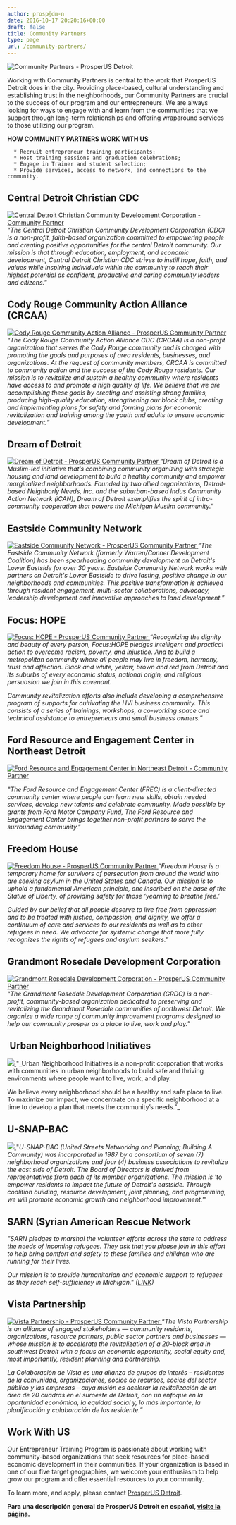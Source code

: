 ```yaml
---
author: prosp@dm-n
date: 2016-10-17 20:20:16+00:00
draft: false
title: Community Partners
type: page
url: /community-partners/
---
```


![Community Partners - ProsperUS Detroit](http://localhost:1313/wp-content/uploads/2016/10/Community-Partners.png)


Working with Community Partners is central to the work that ProsperUS Detroit does in the city. Providing place-based, cultural understanding and establishing trust in the neighborhoods, our Community Partners are crucial to the success of our program and our entrepreneurs. We are always looking for ways to engage with and learn from the communities that we support through long-term relationships and offering wraparound services to those utilizing our program.

**HOW COMMUNITY PARTNERS WORK WITH US**



 	  * Recruit entrepreneur training participants;
 	  * Host training sessions and graduation celebrations;
 	  * Engage in Trainer and student selection;
 	  * Provide services, access to network, and connections to the community.



## Central Detroit Christian CDC


[![Central Detroit Christian Community Development Corporation - Community Partner](http://localhost:1313/wp-content/uploads/2016/10/CDC.LOGO_-150x150.jpg)
](http://centraldetroitchristian.org/)“_The Central Detroit Christian Community Development Corporation (CDC) is a non-profit, faith-based organization committed to empowering people and creating positive opportunities for the central Detroit community. Our mission is that through education, employment, and economic development, Central Detroit Christian CDC strives to instill hope, faith, and values while inspiring individuals within the community to reach their highest potential as confident, productive and caring community leaders and citizens._”







## Cody Rouge Community Action Alliance (CRCAA)


[![Cody Rouge Community Action Alliance - ProsperUS Community Partner](http://localhost:1313/wp-content/uploads/2016/10/CRCAA.LOGO_-300x88.png)
](http://www.codyrouge.org/)“_The Cody Rouge Community Action Alliance CDC (CRCAA) is a non-profit organization that serves the Cody Rouge community and is charged with promoting the goals and purposes of area residents, businesses, and organizations. At the request of community members, CRCAA is committed to community action and the success of the Cody Rouge residents. Our mission is to revitalize and sustain a healthy community where residents have access to and promote a high quality of life. We believe that we are accomplishing these goals by creating and assisting strong families, producing high-quality education, strengthening our block clubs, creating and implementing plans for safety and forming plans for economic revitalization and training among the youth and adults to ensure economic development._”


## Dream of Detroit


[![Dream of Detroit - ProsperUS Community Partner](http://localhost:1313/wp-content/uploads/2016/10/DOD.LOGO_-150x150.png)
](http://dreamofdetroit.org/)“_Dream of Detroit is a Muslim-led initiative that’s combining community organizing with strategic housing and land development to build a healthy community and empower marginalized neighborhoods. Founded by two allied organizations, Detroit-based Neighborly Needs, Inc. and the suburban-based Indus Community Action Network (iCAN), Dream of Detroit exemplifies the spirit of intra-community cooperation that powers the Michigan Muslim community._”








## Eastside Community Network


[![Eastside Community Network - ProsperUS Community Partner](http://localhost:1313/wp-content/uploads/2016/10/ECN2.LOGO_.jpg)
](http://ecn-detroit.org/)“_The Eastside Community Network (formerly Warren/Conner Development Coalition) has been spearheading community development on Detroit's Lower Eastside for over 30 years. Eastside Community Network works with partners on Detroit's Lower Eastside to drive lasting, positive change in our neighborhoods and communities. This positive transformation is achieved through resident engagement, multi-sector collaborations, advocacy, leadership development and innovative approaches to land development._”


## Focus: HOPE


[![Focus: HOPE - ProsperUS Community Partner](http://localhost:1313/wp-content/uploads/2016/10/FOCUSHOPE.LOGO_.png)
](http://www.focushope.edu/)“_Recognizing the dignity and beauty of every person, Focus:HOPE pledges intelligent and practical action to overcome racism, poverty, and injustice. And to build a metropolitan community where all people may live in freedom, harmony, trust and affection. Black and white, yellow, brown and red from Detroit and its suburbs of every economic status, national origin, and religious persuasion we join in this covenant._

_Community revitalization efforts also include developing a comprehensive program of supports for cultivating the HVI business community. This consists of a series of trainings, workshops, a co-working space and technical assistance to entrepreneurs and small business owners._”


## Ford Resource and Engagement Center in Northeast Detroit


[![Ford Resource and Engagement Center in Northeast Detroit - Community Partner](http://localhost:1313/wp-content/uploads/2016/10/FREc.jpg)
](https://www.freccity.org/)



_"The Ford Resource and Engagement Center (FREC) is a client-directed community center where people can learn new skills, obtain needed services, develop new talents and celebrate community. Made possible by grants from Ford Motor Company Fund, The Ford Resource and Engagement Center brings together non-profit partners to serve the surrounding community."_









## Freedom House


[![Freedom House - ProsperUS Community Partner](http://localhost:1313/wp-content/uploads/2016/10/FREEDOMHOUSE.LOGO_-150x150.png)
](http://www.freedomhousedetroit.org/)“_Freedom House is a temporary home for survivors of persecution from around the world who are seeking asylum in the United States and Canada. Our mission is to uphold a fundamental American principle, one inscribed on the base of the Statue of Liberty, of providing safety for those ‘yearning to breathe free.’_

_Guided by our belief that all people deserve to live free from oppression and to be treated with justice, compassion, and dignity, we offer a continuum of care and services to our residents as well as to other refugees in need. We advocate for systemic change that more fully recognizes the rights of refugees and asylum seekers._”




## Grandmont Rosedale Development Corporation


[![Grandmont Rosedale Development Corporation - ProsperUS Community Partner](http://localhost:1313/wp-content/uploads/2016/10/GRDC.LOGO_.png)
](http://www.grandmontrosedale.com/)“_The Grandmont Rosedale Development Corporation (GRDC) is a non-profit, community-based organization dedicated to preserving and revitalizing the Grandmont Rosedale communities of northwest Detroit. We organize a wide range of community improvement programs designed to help our community prosper as a place to live, work and play._”




##  Urban Neighborhood Initiatives


[![](http://localhost:1313/wp-content/uploads/2016/10/UNI.LOGO_.jpg)
](http://unidetroit.org/)"_Urban Neighborhood Initiatives is a non-profit corporation that works with communities in urban neighborhoods to build safe and thriving environments where people want to live, work, and play.

We believe every neighborhood should be a healthy and safe place to live. To maximize our impact, we concentrate on a specific neighborhood at a time to develop a plan that meets the community’s needs."_







## U-SNAP-BAC


[![](http://localhost:1313/wp-content/uploads/2016/10/USNAP.LOGO_.png)
](http://www.usnapbac.org/)"_U-SNAP-BAC (United Streets Networking and Planning; Building A Community) was incorporated in 1987 by a consortium of seven (7) neighborhood organizations and four (4) business associations to revitalize the east side of Detroit. The Board of Directors is derived from representatives from each of its member organizations. The mission is 'to empower residents to impact the future of Detroit's eastside. Through coalition building, resource development, joint planning, and programming, we will promote economic growth and neighborhood improvement.'_"





## SARN (Syrian American Rescue Network


_"SARN pledges to marshal the volunteer efforts across the state to address the needs of incoming refugees. They ask that you please join in this effort to help bring comfort and safety to these families and children who are running for their lives._

_Our mission is to provide humanitarian and economic support to refugees as they reach self-sufficiency in Michigan." ([LINK](http://msrc.nationbuilder.com/))_


## Vista Partnership


[![Vista Partnership - ProsperUS Community Partner](http://localhost:1313/wp-content/uploads/2016/10/VISTA.LOGO_-300x110.png)
](http://www.vistapartnership.org/)“_The Vista Partnership is an alliance of engaged stakeholders — community residents, organizations, resource partners, public sector partners and businesses — whose mission is to accelerate the revitalization of a 20-block area in southwest Detroit with a focus on economic opportunity, social equity and, most importantly, resident planning and partnership._

_La Colaboración de Vista es una alianza de grupos de interés – residentes de la comunidad, organizaciones, socios de recursos, socios del sector público y las empresas – cuya misión es acelerar la revitalización de un área de 20 cuadras en el suroeste de Detroit, con un enfoque en la oportunidad económica, la equidad social y, lo más importante, la planificación y colaboración de los residente._”


## Work With US


Our Entrepreneur Training Program is passionate about working with community-based organizations that seek resources for place-based economic development in their communities. If your organization is based in one of our five target geographies, we welcome your enthusiasm to help grow our program and offer essential resources to your community.

To learn more, and apply, please contact [ProsperUS Detroit](http://localhost:1313/contact-us/).

**Para una descripción general de ProsperUS Detroit en español, [visite la página](http://localhost:1313/informacion-en-espanol/).**
